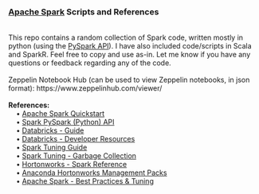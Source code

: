 <h3><a href="http://spark.apache.org/">Apache Spark</a> Scripts and References</h3>
<br>This repo contains a random collection of Spark code, written mostly in python (using the <a href="http://spark.apache.org/docs/latest/api/python/index.html">PySpark API</a>). I have also included code/scripts in Scala and SparkR. Feel free to copy and use as-in. Let me know if you have any questions or feedback regarding any of the code.
<br>
<br>Zeppelin Notebook Hub (can be used to view Zeppelin notebooks, in json format): https://www.zeppelinhub.com/viewer/
<br>
<br><b>References:</b>
<br>&nbsp&nbsp&nbsp&nbsp&bull;&nbsp<a href="http://spark.apache.org/docs/latest/quick-start.html">Apache Spark Quickstart</a>
<br>&nbsp&nbsp&nbsp&nbsp&bull;&nbsp<a href="http://spark.apache.org/docs/latest/api/python/index.html">Spark PySpark (Python) API</a>
<br>&nbsp&nbsp&nbsp&nbsp&bull;&nbsp<a href="https://docs.cloud.databricks.com/docs/latest/databricks_guide/index.html#00%20Welcome%20to%20Databricks.html">Databricks - Guide</a>
<br>&nbsp&nbsp&nbsp&nbsp&bull;&nbsp<a href="https://sparkhub.databricks.com/resources/">Databricks - Developer Resources</a>
<br>&nbsp&nbsp&nbsp&nbsp&bull;&nbsp<a href="https://spark.apache.org/docs/latest/tuning.html">Spark Tuning Guide</a>
<br>&nbsp&nbsp&nbsp&nbsp&bull;&nbsp<a href="https://databricks.com/blog/2015/05/28/tuning-java-garbage-collection-for-spark-applications.html">Spark Tuning - Garbage Collection</a>
<br>&nbsp&nbsp&nbsp&nbsp&bull;&nbsp<a href="http://docs.hortonworks.com/HDPDocuments/HDP2/HDP-2.5.3/bk_spark-component-guide/content/ch_introduction-spark.html">Hortonworks - Spark Reference</a>
<br>&nbsp&nbsp&nbsp&nbsp&bull;&nbsp<a href="https://www.continuum.io/blog/developer-blog/self-service-open-data-science-custom-anaconda-management-packs-hortonworks-hdp">Anaconda Hortonworks Management Packs</a>
<br>&nbsp&nbsp&nbsp&nbsp&bull;&nbsp<a href="https://www.gitbook.com/book/umbertogriffo/apache-spark-best-practices-and-tuning/details">Apache Spark - Best Practices & Tuning</a>
<br>
